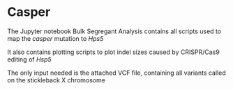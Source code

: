 # Casper
The Jupyter notebook Bulk Segregant Analysis contains all scripts used to map 
the *casper* mutation to *Hps5*

It also contains plotting scripts to plot indel sizes caused by CRISPR/Cas9 editing
of *Hsp5*

The only input needed is the attached VCF file, containing all variants called on the
stickleback X chromosome
